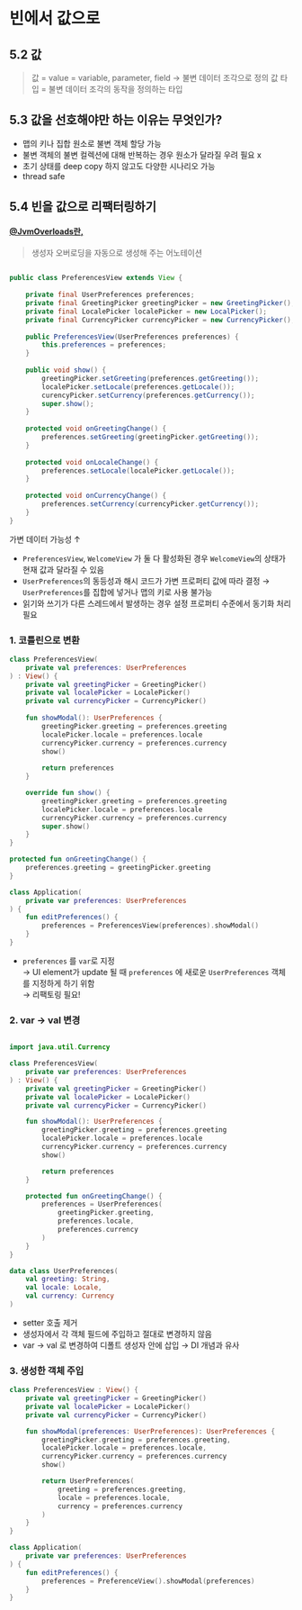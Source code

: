# 빈에서 값으로

## 5.2 값

> 값 = value = variable, parameter, field &rarr; 불변 데이터 조각으로 정의
> 값 타입 = 불변 데이터 조각의 동작을 정의하는 타입

## 5.3 값을 선호해야만 하는 이유는 무엇인가?

- 맵의 키나 집합 원소로 불변 객체 할당 가능
- 불변 객체의 불변 컬렉션에 대해 반복하는 경우 원소가 달라질 우려 필요 x
- 초기 상태를 deep copy 하지 않고도 다양한 시나리오 가능
- thread safe

## 5.4 빈을 값으로 리팩터링하기

#### [@JvmOverloads란,](https://holika.tistory.com/entry/%EB%82%B4-%EB%A7%98%EB%8C%80%EB%A1%9C-%EC%A0%95%EB%A6%AC%ED%95%9C-Kotlin-JvmOverloads-constructor%EB%A5%BC-%EC%9D%BC%EC%9D%BC%EC%9D%B4-%EC%83%81%EC%86%8D%EB%B0%9B%EC%95%84-%EB%A7%8C%EB%93%A4%EA%B8%B0-%EA%B7%80%EC%B0%AE%EB%8B%A4%EB%A9%B4)
> 생성자 오버로딩을 자동으로 생성해 주는 어노테이션

```java

public class PreferencesView extends View {
    
    private final UserPreferences preferences;
    private final GreetingPicker greetingPicker = new GreetingPicker();
    private final LocalePicker localePicker = new LocalPicker();
    private final CurrencyPicker currencyPicker = new CurrencyPicker();
    
    public PreferencesView(UserPreferences preferences) {
        this.preferences = preferences;
    }
    
    public void show() {
        greetingPicker.setGreeting(preferences.getGreeting());
        localePicker.setLocale(preferences.getLocale());
        curencyPicker.setCurrency(preferences.getCurrency());
        super.show();
    }
    
    protected void onGreetingChange() {
        preferences.setGreeting(greetingPicker.getGreeting());
    }
    
    protected void onLocaleChange() {
        preferences.setLocale(localePicker.getLocale());
    }
    
    protected void onCurrencyChange() {
        preferences.setCurrency(currencyPicker.getCurrency());
    }
}
```

가변 데이터 가능성 &uarr;
- `PreferencesView`, `WelcomeView` 가 둘 다 활성화된 경우 `WelcomeView`의 상태가 현재 값과 달라질 수 있음
- `UserPreferences`의 동등성과 해시 코드가 가변 프로퍼티 값에 따라 결정 &rarr; `UserPreferences`를 집합에 넣거나 맵의 키로 사용 불가능
- 읽기와 쓰기가 다른 스레드에서 발생하는 경우 설정 프로퍼티 수준에서 동기화 처리 필요

### 1. 코틀린으로 변환


```kotlin
class PreferencesView(
    private val preferences: UserPreferences
) : View() {
    private val greetingPicker = GreetingPicker()
    private val localePicker = LocalePicker()
    private val currencyPicker = CurrencyPicker()
    
    fun showModal(): UserPreferences {
        greetingPicker.greeting = preferences.greeting
        localePicker.locale = preferences.locale
        currencyPicker.currency = preferences.currency
        show()
        
        return preferences
    }

    override fun show() {
        greetingPicker.greeting = preferences.greeting
        localePicker.locale = preferences.locale
        currencyPicker.currency = preferences.currency
        super.show()
    }
}

protected fun onGreetingChange() {
    preferences.greeting = greetingPicker.greeting
}
```

```kotlin
class Application(
    private var preferences: UserPreferences
) {
    fun editPreferences() {
        preferences = PreferencesView(preferences).showModal()
    }
}
```

- `preferences` 를 `var`로 지정<br>
&rarr; UI element가 update 될 때 `preferences` 에 새로운 `UserPreferences` 객체를 지정하게 하기 위함<br>
&rarr; 리팩토링 필요!

### 2. var &rarr; val 변경

```kotlin

import java.util.Currency

class PreferencesView(
    private var preferences: UserPreferences
) : View() {
    private val greetingPicker = GreetingPicker()
    private val localePicker = LocalePicker()
    private val currencyPicker = CurrencyPicker()

    fun showModal(): UserPreferences {
        greetingPicker.greeting = preferences.greeting
        localePicker.locale = preferences.locale
        currencyPicker.currency = preferences.currency
        show()

        return preferences
    }

    protected fun onGreetingChange() {
        preferences = UserPreferences(
            greetingPicker.greeting,
            preferences.locale,
            preferences.currency
        )
    }
}

data class UserPreferences(
    val greeting: String,
    val locale: Locale,
    val currency: Currency
)
```

- setter 호출 제거
- 생성자에서 각 객체 필드에 주입하고 절대로 변경하지 않음
- var &rarr; val 로 변경하여 디폴트 생성자 안에 삽입 &rarr; DI 개념과 유사

### 3. 생성한 객체 주입

```kotlin
class PreferencesView : View() {
    private val greetingPicker = GreetingPicker()
    private val localePicker = LocalePicker()
    private val currencyPicker = CurrencyPicker()

    fun showModal(preferences: UserPreferences): UserPreferences {
        greetingPicker.greeting = preferences.greeting,
        localePicker.locale = preferences.locale,
        currencyPicker.currency = preferences.currency 
        show()

        return UserPreferences(
            greeting = preferences.greeting,
            locale = preferences.locale,
            currency = preferences.currency
        )
    }
}
```

```kotlin
class Application(
    private var preferences: UserPreferences
) {
    fun editPreferences() {
        preferences = PreferenceView().showModal(preferences)
    }
}
```